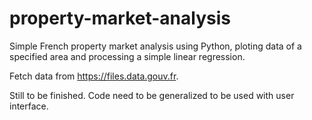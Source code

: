 # property-market-analysis

Simple French property market analysis using Python, ploting data of a specified area and processing a simple linear regression.

Fetch data from https://files.data.gouv.fr.

Still to be finished. Code need to be generalized to be used with user interface.
